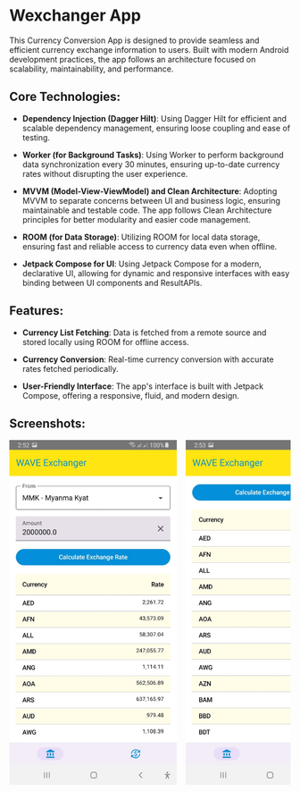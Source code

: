 # Wexchanger App

This Currency Conversion App is designed to provide seamless and efficient currency exchange information to users. Built with modern Android development practices, the app follows an architecture focused on scalability, maintainability, and performance.

## Core Technologies:

- **Dependency Injection (Dagger Hilt)**:
  Using Dagger Hilt for efficient and scalable dependency management, ensuring loose coupling and ease of testing.

- **Worker (for Background Tasks)**:
  Using Worker to perform background data synchronization every 30 minutes, ensuring up-to-date currency rates without disrupting the user experience.

- **MVVM (Model-View-ViewModel) and Clean Architecture**:
  Adopting MVVM to separate concerns between UI and business logic, ensuring maintainable and testable code. The app follows Clean Architecture principles for better modularity and easier code management.

- **ROOM (for Data Storage)**:
  Utilizing ROOM for local data storage, ensuring fast and reliable access to currency data even when offline.

- **Jetpack Compose for UI**:
  Using Jetpack Compose for a modern, declarative UI, allowing for dynamic and responsive interfaces with easy binding between UI components and ResultAPIs.

## Features:

- **Currency List Fetching**:
  Data is fetched from a remote source and stored locally using ROOM for offline access.

- **Currency Conversion**:
  Real-time currency conversion with accurate rates fetched periodically.

- **User-Friendly Interface**:
  The app's interface is built with Jetpack Compose, offering a responsive, fluid, and modern design.

## Screenshots:

<div style="display: flex; overflow-x: auto; gap: 16px;">
    <img src="https://github.com/MyatTheingi/wexchanger/blob/main/screenshot/home.jpg" alt="Screenshot 1" width="300" />
    <img src="https://github.com/MyatTheingi/wexchanger/blob/main/screenshot/exchange-list.jpg" alt="Screenshot 2" width="300" />
    <img src="https://github.com/MyatTheingi/wexchanger/blob/main/screenshot/exchange.jpg" alt="Screenshot 3" width="300" />
</div>
